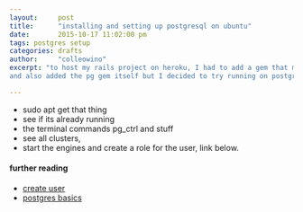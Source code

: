 ```yaml
---
layout:     post
title:      "installing and setting up postgresql on ubuntu"
date:       2015-10-17 11:02:00 pm
tags: postgres setup
categories: drafts
author:     "colleowino"
excerpt: "to host my rails project on heroku, I had to add a gem that made the conversion
and also added the pg gem itself but I decided to try running on postgres locally."

---
```

- sudo apt get that thing
- see if its already running
- the terminal commands pg_ctrl and stuff
- see all clusters,
- start the engines and create a role for the user, link below.

#### further reading 
- [create user](http://www.postgresql.org/docs/8.1/static/app-createuser.html)
- [postgres basics](http://blog.trackets.com/2013/08/19/postgresql-basics-by-example.html)
